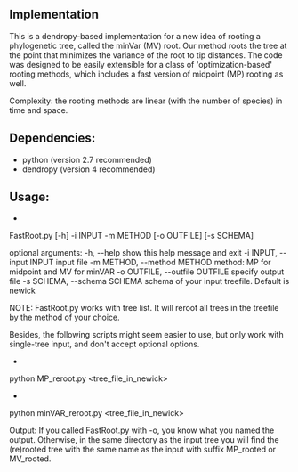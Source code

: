 ## Implementation
This is a dendropy-based implementation for a new idea of rooting a phylogenetic tree, called the minVar (MV) root. Our method roots the tree at the point that minimizes the variance of the root to tip distances. The code was designed to be easily extensible for a class of 'optimization-based' rooting methods, which includes a fast version of midpoint (MP) rooting as well.

Complexity: the rooting methods are linear (with the number of species) in time and space.

## Dependencies:
- python (version 2.7 recommended)
- dendropy (version 4 recommended)

## Usage:

*
FastRoot.py [-h] -i INPUT -m METHOD [-o OUTFILE] [-s SCHEMA]

optional arguments:
  -h, --help            show this help message and exit
  -i INPUT, --input INPUT
                        input file
  -m METHOD, --method METHOD
                        method: MP for midpoint and MV for minVAR
  -o OUTFILE, --outfile OUTFILE
                        specify output file
  -s SCHEMA, --schema SCHEMA
                        schema of your input treefile. Default is newick

NOTE: FastRoot.py works with tree list. It will reroot all trees in the treefile by the method of your choice. 

Besides, the following scripts might seem easier to use, but only work with single-tree input, and don't accept optional options.

*
python MP_reroot.py \<tree_file_in_newick\>

*
python minVAR_reroot.py \<tree_file_in_newick\>

Output:
If you called FastRoot.py with -o, you know what you named the output. Otherwise, in the same directory as the input tree you will find the (re)rooted tree with the same name as the input with suffix MP_rooted or MV_rooted.
